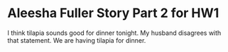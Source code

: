 # Aleesha Fuller Story Part 2 for HW1

I think tilapia sounds good for dinner tonight.
My husband disagrees with that statement.
We are having tilapia for dinner.